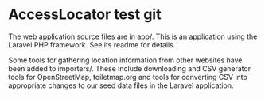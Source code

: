 # AccessLocator test git

The web application source files are in app/.  This is an application using the Laravel PHP framework.  See its readme for details.

Some tools for gathering location information from other websites have been added to importers/.  These include downloading and CSV generator tools for OpenStreetMap, toiletmap.org and tools for converting CSV into appropriate changes to our seed data files in the Laravel application.
